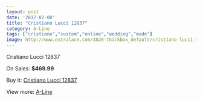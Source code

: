 ```yaml
---
layout: post
date: '2017-02-08'
title: "Cristiano Lucci 12837"
category: A-Line
tags: ["cristiano","custom","online","wedding","made"]
image: http://www.extralace.com/3820-thickbox_default/cristiano-lucci-12837.jpg
---
```

Cristiano Lucci 12837

On Sales: **$469.99**
<a href="https://www.extralace.com/a-line/1800-cristiano-lucci-12837.html"><amp-img layout="responsive" width="600" height="600" src="//www.extralace.com/3820-thickbox_default/cristiano-lucci-12837.jpg" alt="Cristiano Lucci 12837 0" /></a>

Buy it: [Cristiano Lucci 12837](https://www.extralace.com/a-line/1800-cristiano-lucci-12837.html "Cristiano Lucci 12837")

View more: [A-Line](https://www.extralace.com/2-a-line "A-Line")